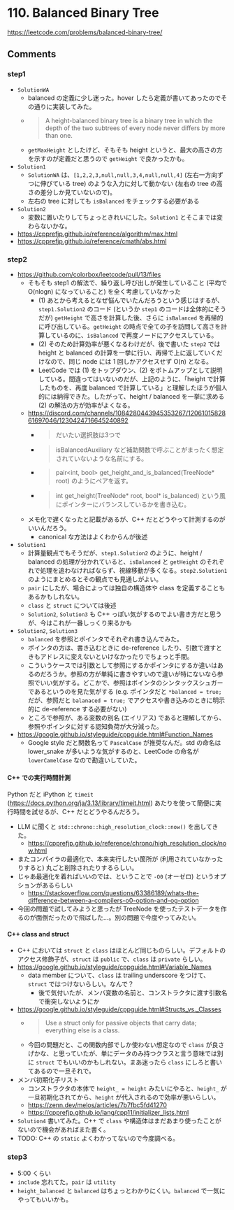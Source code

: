 # 110. Balanced Binary Tree

https://leetcode.com/problems/balanced-binary-tree/

## Comments

### step1

*   `SolutionWA`
    *   balanced の定義に少し迷った。hover したら定義が書いてあったのでその通りに実装してみた。
    *   > A height-balanced binary tree is a binary tree in which the depth of the two subtrees of every node never differs by more than one.
    *   `getMaxHeight` としたけど、そもそも height というと、最大の高さの方を示すのが定義だと思うので `getHeight` で良かったかも。
*   `Solution1`
    *   `SolutionWA` は、`[1,2,2,3,null,null,3,4,null,null,4]` (左右一方向ずつに伸びている tree) のような入力に対して動かない (左右の tree の高さの差分しか見ていないので)。
    *   左右の tree に対しても `isBalanced` をチェックする必要がある
*   `Solution2`
    *   変数に置いたりしてちょっときれいにした。`Solution1` とそこまでは変わらないかな。
*   https://cpprefjp.github.io/reference/algorithm/max.html
*   https://cpprefjp.github.io/reference/cmath/abs.html

### step2

*   https://github.com/colorbox/leetcode/pull/13/files
    *   そもそも step1 の解法で、繰り返し呼び出しが発生していること (平均で O(nlogn) になっていること) を全く考慮していなかった
        *   (1) あとから考えるとなぜ悩んでいたんだろうという感じはするが、`step1.Solution2` のコード (というか `step1` のコードは全体的にそうだが) `getHeight` で高さを計算した後、さらに `isBalanced` を再帰的に呼び出している。`getHeight` の時点で全ての子を訪問して高さを計算しているのに、`isBalanced` で再度ノードにアクセスしている。
        *   (2) そのため計算効率が悪くなるわけだが、後で書いた `step2` では height と balanced の計算を一挙に行い、再帰で上に返していくだけなので、同じ node には 1 回しかアクセスせず O(n) となる。
        *   LeetCode では (1) をトップダウン、(2) をボトムアップとして説明している。間違ってはいないのだが、上記のように、「height で計算したものを、再度 balanced で計算している」と理解したほうが個人的には納得できた。したがって、height / balanced を一挙に求める (2) の解法の方が効率がよくなる。
    *   https://discord.com/channels/1084280443945353267/1206101582861697046/1230424716645240892
        *   > だいたい選択肢は3つで
        *   > isBalancedAuxiliary など補助関数で呼ぶことがまったく想定されていないような名前にする。
        *   > pair<int, bool> get_height_and_is_balanced(TreeNode* root) のようにペアを返す。
        *   > int get_height(TreeNode* root, bool* is_balanced) という風にポインターにバランスしているかを書き込む。
    *   メモ化で遅くなったと記載があるが、C++ だとどうやって計測するのがいいんだろう。
        *   canonical な方法はよくわからんが後述
*   `Solution1`
    *   計算量観点でもそうだが、`step1.Solution2` のように、height / balanced の処理が分かれていると、`isBalanced` と `getHeight` のそれぞれで処理を追わなければならず、視線移動が多くなる。`step2.Solution1` のようにまとめるとその観点でも見通しがよい。
    *   `pair` にしたが、場合によっては独自の構造体や class を定義することもあるかもしれない。
    *    `class` と `struct` については後述
    *   `Solution2`, `Solution3` も C++ っぽい気がするのでよい書き方だと思うが、今はこれが一番しっくり来るかも
*   `Solution2`, `Solution3`
    *   `balanced` を参照とポインタでそれぞれ書き込んでみた。
    *   ポインタの方は、書き込むときに de-reference したり、引数で渡すときもアドレスに変えないといけなかったりでちょっと手間。
    *   こういうケースでは引数として参照にするかポインタにするか違いはあるのだろうか。参照の方が単純に書きやすいので違いが特にないなら参照でいい気がする。どこかで、参照はポインタのシンタックスシュガーであるというのを見た気がする (e.g. ポインタだと `*balanced = true;` だが、参照だと `balanaced = true;` でアクセスや書き込みのときに明示的に de-reference する必要がない)
    *   ところで参照が、ある変数の別名 (エイリアス) であると理解してから、参照やポインタに対する認知負荷が大分減った。
*   https://google.github.io/styleguide/cppguide.html#Function_Names
    *   Google style だと関数名って `PascalCase` が推奨なんだ。std の命名は lower_snake が多いような気がするのと、LeetCode の命名が `lowerCamelCase` なので勘違いしていた。

#### C++ での実行時間計測

Python だと iPython と `timeit` (https://docs.python.org/ja/3.13/library/timeit.html) あたりを使って簡便に実行時間を試せるが、C++ だとどうやるんだろう。

*   LLM に聞くと `std::chrono::high_resolution_clock::now()` を出してきた。
    *   https://cpprefjp.github.io/reference/chrono/high_resolution_clock/now.html
*   またコンパイラの最適化で、本来実行したい箇所が (利用されていなかったりすると) 丸ごと削除されたりするらしい。
*   じゃあ最適化を着ればいいのでは、ということで `-O0` (オーゼロ) というオプションがあるらしい
    *   https://stackoverflow.com/questions/63386189/whats-the-difference-between-a-compilers-o0-option-and-og-option
*   今回の問題で試してみようと思ったが TreeNode を使ったテストデータを作るのが面倒だったので飛ばした…。別の問題で今度やってみたい。

#### C++ class and struct

*   C++ においては `struct` と `class` はほとんど同じものらしい。デフォルトのアクセス修飾子が、`struct` は `public` で、`class` は `private` らしい。
*   https://google.github.io/styleguide/cppguide.html#Variable_Names
    *   data member について、`class` は trailing underscore をつけて、`struct` ではつけないらしい。なんで？
        *   後で気付いたが、メンバ変数の名前と、コンストラクタに渡す引数名で衝突しないようにか
*   https://google.github.io/styleguide/cppguide.html#Structs_vs._Classes
    *   > Use a struct only for passive objects that carry data; everything else is a class.
    *   今回の問題だと、この関数内部でしか使わない想定なので `class` が良さげかな、と思っていたが、単にデータのみ持つクラスと言う意味では別に `struct` でもいいのかもしれない。まあ迷ったら `class` にしろと書いてあるので一旦それで。
*   メンバ初期化子リスト
    *   コンストラクタの本体で `height_ = height` みたいにやると、`height_` が一旦初期化されてから、`height` が代入されるので効率が悪いらしい。
    *   https://zenn.dev/melos/articles/7b7fbc5fd41270
    *   https://cpprefjp.github.io/lang/cpp11/initializer_lists.html
*   `Solution4` 書いてみた。C++ で `class` や構造体はまだあまり使ったことがないので機会があればまた書く。
*   TODO: C++ の `static` よくわかってないので今度調べる。

### step3

*   5:00 くらい
*   `include` 忘れてた。`pair` は `utility`
*    `height_balanced` と `balanced` はちょっとわかりにくい。`balanced` で一気にやってもいいかも。
